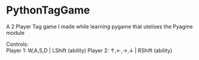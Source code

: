 # PythonTagGame
A 2 Player Tag game I made while learning pygame that utelises the Pyagme module

Controls:                                                                                                                                                            
Player 1: W,A,S,D | LShift (ability)
Player 2: ↑,←,→,↓ | RShift (ability)
